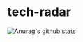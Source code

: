 # tech-radar
![Anurag's github stats](https://github-readme-stats.vercel.app/api?username=zwessels&count_private=true)
